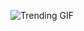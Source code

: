 ![Trending GIF](https://media0.giphy.com/media/v1.Y2lkPThiYjIxNzcyaXFjeG9neXFwMHh2ZzdrNjIxcm9yN3RjcXR3czliMXk3azd0cHRpdiZlcD12MV9naWZzX3NlYXJjaCZjdD1n/2jMtpIi8mhE8ctiMtK/giphy.gif)

